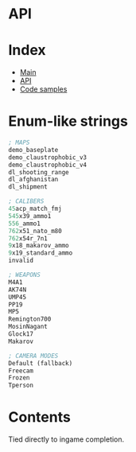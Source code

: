 # API

# Index

-   [Main](https://blackshibe.github.io/deadline-wiki-data/insitux/Main.html)
-   [API](https://blackshibe.github.io/deadline-wiki-data/insitux/Api.html)
-   [Code samples](https://blackshibe.github.io/deadline-wiki-data/insitux/Samples.html)

# Enum-like strings

```clj
; MAPS
demo_baseplate
demo_claustrophobic_v3
demo_claustrophobic_v4
dl_shooting_range
dl_afghanistan
dl_shipment
```

```clj
; CALIBERS
45acp_match_fmj
545x39_ammo1
556_ammo1
762x51_nato_m80
762x54r_7n1
9x18_makarov_ammo
9x19_standard_ammo
invalid
```

```clj
; WEAPONS
M4A1
AK74N
UMP45
PP19
MP5
Remington700
MosinNagant
Glock17
Makarov
```

```clj
; CAMERA MODES
Default (fallback)
Freecam
Frozen
Tperson
```

# Contents

Tied directly to ingame completion.

<div id="__contents__" style="list-style-type: none">

</div>

<script defer>
    fetch("https://raw.githubusercontent.com/phunanon/Insitux/master/integrations/Deadline.json").then((response) => {
        response.text().then((data) => {
            let parsed = JSON.parse(data);
            let doc = document.getElementById("__contents__");
            doc.innerText = "";

            for (i in parsed) {
                let code = "";

                for (other_i in parsed[i].list) {
                    code += parsed[i].list[other_i].directory + "\n";
                    parsed[i].list[other_i].description.forEach((element) => {
                        code += element + "\n";
                    });
                    code += "<br>\n<br/>";
                }

                let list_item = document.createElement("li");
                let title = document.createElement("h1");
                title.innerText = i;
                let description = document.createElement("p");
                description.innerText = parsed[i].description;
                let pre = document.createElement("pre");
                let code_element = document.createElement("code");
                pre.appendChild(code_element);
                code_element.innerHTML = code;

                list_item.appendChild(title);
                list_item.appendChild(description);
                list_item.appendChild(pre);

                doc.appendChild(list_item);
            }
        });
    });
</script>
